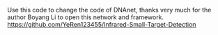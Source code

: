 Use this code to change the code of DNAnet, thanks very much for the author Boyang Li to open this network and framework. https://github.com/YeRen123455/Infrared-Small-Target-Detection
